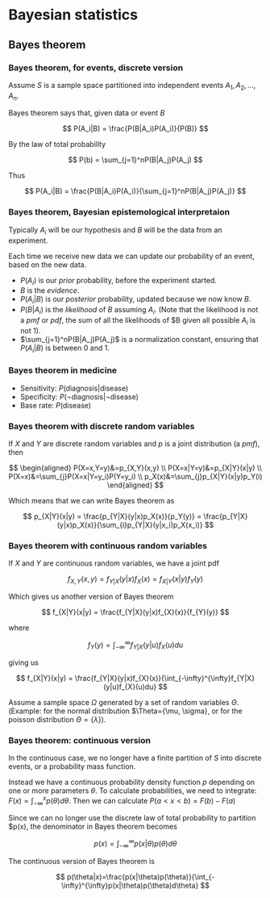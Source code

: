 
# Bayesian statistics
## Bayes theorem
### Bayes theorem, for events, discrete version
Assume $S$ is a sample space partitioned into independent events $A_1, A_2, \ldots, A_n$. 

Bayes theorem says that, given data or event $B$

$$ P(A_i|B) = \frac{P(B|A_i)P(A_i)}{P(B)}  $$

By the law of total probability

$$ P(b) = \sum_{j=1}^nP(B|A_j)P(A_j) $$

Thus

$$ P(A_i|B) = \frac{P(B|A_i)P(A_i)}{\sum_{j=1}^nP(B|A_j)P(A_j)} $$ 

### Bayes theorem, Bayesian epistemological interpretaion

Typically $A_i$ will be our hypothesis and $B$ will be the data from an experiment. 

Each time we receive new data we can update our probability of an event, based on the new data. 

* $P(A_i)$ is our *prior* probability, before the experiment started.
* $B$ is the *evidence*.
* $P(A_i|B)$ is our *posterior* probability, updated because we now know $B$. 
* $P(B|A_i)$ is the *likelihood* of $B$ assuming $A_i$. (Note that the likelihood is not a *pmf* or *pdf*, the sum of all the likelihoods of $B given all possible $A_i$ is not $1$).
* $\sum_{j=1}^nP(B|A_j)P(A_j)$ is a normalization constant, ensuring that $P(A_i|B)$ is between $0$ and $1$.

### Bayes theorem in medicine

* Sensitivity: $P(\text{diagnosis}|\text{disease})$
* Specificity: $P(\neg\text{diagnosis}|\neg\text{disease})$
* Base rate: $P(\text{disease})$

### Bayes theorem with discrete random variables

If $X$ and $Y$ are discrete random variables and $p$ is a joint distribution (a *pmf*), then

$$
\begin{aligned}
P(X=x,Y=y)&=p_{X,Y}(x,y) \\
P(X=x|Y=y)&=p_{X|Y}(x|y) \\
P(X=x)&=\sum_{j}P(X=x|Y=y_i)P(Y=y_i) \\ 
p_X(x)&=\sum_{j}p_{X|Y}(x|y)p_Y(i)
\end{aligned}
$$

Which means that we can write Bayes theorem as

$$ p_{X|Y}(x|y) = \frac{p_{Y|X}(y|x)p_X(x)}{p_Y(y)} 
= \frac{p_{Y|X}(y|x)p_X(x)}{\sum_{i}p_{Y|X}(y|x_i)p_X(x_i)} $$

### Bayes theorem with continuous random variables

If $X$ and $Y$ are continuous random variables, we have a joint pdf

$$ f_{X, Y}(x,y) = f_{Y|X}(y|x)f_{X}(x) = f_{X|Y}(x|y)f_{Y}(y)$$

Which gives us another version of Bayes theorem

$$ f_{X|Y}(x|y) = \frac{f_{Y|X}(y|x)f_{X}(x)}{f_{Y}(y)} $$

where

$$ f_{Y}(y) = \int_{-\infty}^{\infty}f_{Y|X}(y|u)f_{X}(u)du $$

giving us

$$ f_{X|Y}(x|y) = \frac{f_{Y|X}(y|x)f_{X}(x)}{\int_{-\infty}^{\infty}f_{Y|X}(y|u)f_{X}(u)du} $$

Assume a sample space $\Omega$ generated by a set of random variables $\Theta$. (Example: for the normal distribution $\Theta=\{\mu, \sigma\}, or for the poisson distribution $\Theta=\{\lambda\}$).


### Bayes theorem: continuous version

In the continuous case, we no longer have a finite partition of $S$ into discrete events, or a probability mass function.

Instead we have a continuous probability density function $p$ depending on one or more parameters $\theta$. To calculate probabilities, we need to integrate: $F(x) = \int_{-\infty}^{x}p(\theta)d\theta$. Then we can calculate $P(a<x<b) = F(b)-F(a)$

Since we can no longer use the discrete law of total probability to partition $p(x), the denominator in Bayes theorem becomes

$$ p(x) = \int_{-\infty}^{\infty}p(x|\theta)p(\theta)d\theta $$

The continuous version of Bayes theorem is

$$ p(\theta|x)=\frac{p(x|\theta)p(\theta)}{\int_{-\infty}^{\infty}p(x|\theta)p(\theta)d\theta} $$
<!--stackedit_data:
eyJoaXN0b3J5IjpbOTczNDU0NDU3LDIwMDg2Njk2NDQsMTA2MT
g2MjY4NiwtMTY2NTgyNjk5MiwtMTk0MDM4MTIyMiwtMTQ2MTAy
NjIyNCwtMTMxMjM3OTUsNzQ3NDcxNTYwLC0xMzEyMzUzNDg0LC
0xNzY4MjU1ODAsMTYzOTU0NTM2MV19
-->